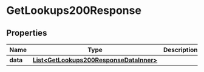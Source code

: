 

# GetLookups200Response


## Properties

| Name | Type | Description | Notes |
|------------ | ------------- | ------------- | -------------|
|**data** | [**List&lt;GetLookups200ResponseDataInner&gt;**](GetLookups200ResponseDataInner.md) |  |  [optional] |



